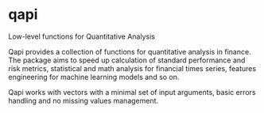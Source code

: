 # qapi
Low-level functions for Quantitative Analysis

Qapi provides a collection of functions for quantitative analysis in finance. The package aims to speed up calculation of standard performance and risk metrics,
statistical and math analysis for financial times series, features engineering for machine learning models and so on.

Qapi works with vectors with a minimal set of input arguments, basic errors handling and no missing values management.




